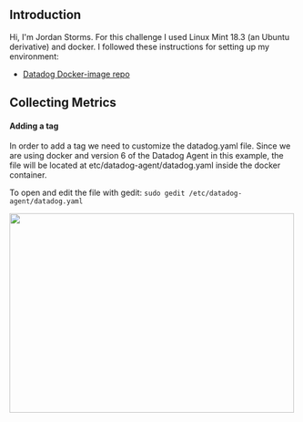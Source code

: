## Introduction
Hi, I'm Jordan Storms. For this challenge I used Linux Mint 18.3 (an Ubuntu derivative) and docker. I followed these instructions for setting up my environment: 
* [Datadog Docker-image repo](https://hub.docker.com/r/datadog/docker-dd-agent/)


## Collecting Metrics

#### Adding a tag
In order to add a tag we need to customize the datadog.yaml file. Since we are using docker and version 6 of the Datadog Agent in this example, the file will be located at etc/datadog-agent/datadog.yaml inside the docker container.

To open and edit the file with gedit:
```sudo gedit /etc/datadog-agent/datadog.yaml```

<img src=https://www.flickr.com/gp/158412660@N04/86kFxw) width="500" height="350"/>